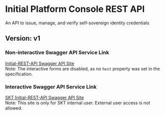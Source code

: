 # Initial Platform Console REST API
An API to issue, manage, and verify self-sovereign identity credentials

## Version: v1

### Non-interactive Swagger API Service Link
<a href="https://app.swaggerhub.com/apis-docs/khujin1/Initial-REST-API-Service/v0.5.3"  target="_blank">Initial-REST-API Swagger API Site</a>
<br>Note: The interactive forms are disabled, as no `host` property was set in the specification. 

### Interactive Swagger API Service Link
<a href="http://172.27.18.102:8021/api/doc"  target="_blank">SKT Initial-REST-API Swagger API Site</a>
<br>Note: This site is only for SKT internal user. External user access is not allowed.